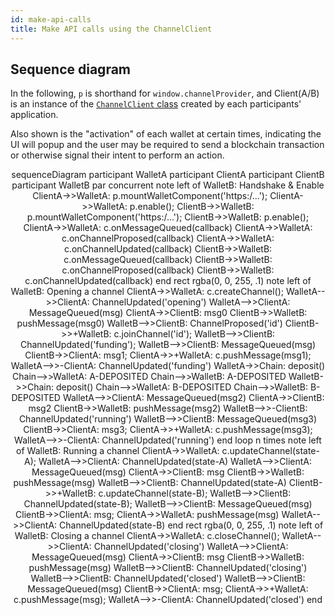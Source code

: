 ```yaml
---
id: make-api-calls
title: Make API calls using the ChannelClient
---
```


## Sequence diagram

In the following, `p` is shorthand for `window.channelProvider`, and Client(A/B) is an instance of the [`ChannelClient` class](../channel-client-api/channel-client.channelclient) created by each participants' application.

Also shown is the "activation" of each wallet at certain times, indicating the UI will popup and the user may be required to send a blockchain transaction or otherwise signal their intent to perform an action.

<div class="mermaid" align="center">
sequenceDiagram
participant WalletA
participant ClientA
participant ClientB
participant WalletB
    par concurrent
    note left of WalletB: Handshake & Enable
        ClientA->>WalletA: p.mountWalletComponent('https:/...');
        ClientA->>WalletA: p.enable();
        ClientB->>WalletB: p.mountWalletComponent('https:/...');
        ClientB->>WalletB: p.enable();
        ClientA->>WalletA: c.onMessageQueued(callback)
        ClientA->>WalletA: c.onChannelProposed(callback)
        ClientA->>WalletA: c.onChannelUpdated(callback)
        ClientB->>WalletB: c.onMessageQueued(callback)
        ClientB->>WalletB: c.onChannelProposed(callback)
        ClientB->>WalletB: c.onChannelUpdated(callback)
    end
rect rgba(0, 0, 255, .1)
    note left of WalletB: Opening a channel
    ClientA->>WalletA: c.createChannel();
    WalletA-->>ClientA: ChannelUpdated('opening')
    WalletA-->>ClientA: MessageQueued(msg)
    ClientA->>ClientB: msg0
    ClientB->>WalletB: pushMessage(msg0)
    WalletB-->>ClientB: ChannelProposed('id')
    ClientB->>+WalletB: c.joinChannel('id');
    WalletB-->>ClientB: ChannelUpdated('funding');
    WalletB-->>ClientB: MessageQueued(msg)
    ClientB->>ClientA: msg1;
    ClientA->>+WalletA: c.pushMessage(msg1);
    WalletA-->>-ClientA: ChannelUpdated('funding')
    WalletA->>Chain: deposit()
    Chain-->>WalletA: A-DEPOSITED
    Chain-->>WalletB: A-DEPOSITED
    WalletB->>Chain: deposit()
    Chain-->>WalletA: B-DEPOSITED
    Chain-->>WalletB: B-DEPOSITED
    WalletA-->>ClientA: MessageQueued(msg2)
    ClientA->>ClientB: msg2
    ClientB->>WalletB: pushMessage(msg2)
    WalletB-->>-ClientB: ChannelUpdated('running')
    WalletB-->>ClientB: MessageQueued(msg3)
    ClientB->>ClientA: msg3;
    ClientA->>+WalletA: c.pushMessage(msg3);
    WalletA-->>-ClientA: ChannelUpdated('running')
end
loop n times
    note left of WalletB: Running a channel
    ClientA->>WalletA: c.updateChannel(state-A);
    WalletA-->>ClientA: ChannelUpdated(state-A)
    WalletA-->>ClientA: MessageQueued(msg)
    ClientA->>ClientB: msg
    ClientB->>WalletB: pushMessage(msg)
    WalletB-->>ClientB: ChannelUpdated(state-A)
    ClientB->>+WalletB: c.updateChannel(state-B);
    WalletB-->>ClientB: ChannelUpdated(state-B);
    WalletB-->>ClientB: MessageQueued(msg)
    ClientB->>ClientA: msg;
    ClientA->>WalletA: pushMessage(msg)
    WalletA-->>ClientA: ChannelUpdated(state-B)
end
rect rgba(0, 0, 255, .1)
note left of WalletB: Closing a channel
    ClientA->>WalletA: c.closeChannel();
    WalletA-->>ClientA: ChannelUpdated('closing')
    WalletA-->>ClientA: MessageQueued(msg)
    ClientA->>ClientB: msg
    ClientB->>WalletB: pushMessage(msg)
    WalletB-->>ClientB: ChannelUpdated('closing')
    WalletB-->>ClientB: ChannelUpdated('closed')
    WalletB-->>ClientB: MessageQueued(msg)
    ClientB->>ClientA: msg;
    ClientA->>+WalletA: c.pushMessage(msg);
    WalletA-->>-ClientA: ChannelUpdated('closed')
end
</div>
